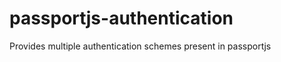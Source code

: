 passportjs-authentication
=========================

Provides multiple authentication schemes present in passportjs
